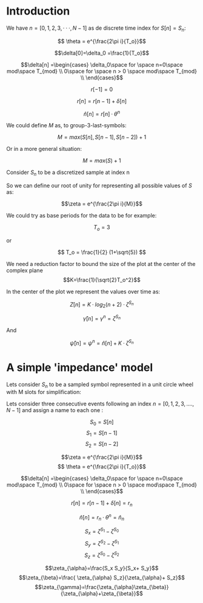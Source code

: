# Introduction 
We have $n=[0,1,2,3,···,N-1]$ as de discrete time index for $S[n]=S_n$:

$$ \theta = e^{\frac{2\pi i}{T_o}}$$


$$\delta[0]=\delta_0 =\frac{1}{T_o}$$

$$\delta[n] =\begin{cases} \delta_0\space for \space n=0\space mod\space T_{mod} \\
                     0\space for \space n > 0 \space mod\space T_{mod} \\
       \end{cases}$$

$$r[-1]=0$$


$$r[n] = r[n-1] + \delta[n] $$



$$\hat n[n] =r[n]·\theta^{n}$$


We could define $M$ as, to group-3-last-symbols: 

$$M=max(S[n],S[n-1],S[n-2])+1$$

Or in a more general situation:

$$M=max(S)+1$$

Consider $S_n$ to be a discretized sample at index n

So we can define our root of unity for representing all possible values of $S$ as:

$$\zeta = e^{\frac{2\pi i}{M}}$$

We could try as base periods for the data to be for example:

$$ T_o = 3 $$

or

$$ T_o = \frac{1}{2} (1+\sqrt{5}) $$


We need a reduction factor to bound the size of the plot at the center of the complex plane
$$K=\frac{1}{\sqrt{2}T_o^2}$$


In the center of the plot we represent the values over time as: 

$$Z[n]=K·log_2(n+2)·\zeta^{S_n}$$

$$\hat \gamma [n]=\gamma^n = \zeta^{S_n}$$ 


And

$$\hat \psi [n] =\psi^n = \hat n[n]+K·\zeta^{S_n}$$


# A simple 'impedance' model


Lets consider $S_n$ to be a sampled symbol represented in a unit circle wheel with M slots for simplification:


Lets consider three consecutive  events following an index $n=[0,1,2,3,....,N-1]$ and assign a name to each one :

$$S_0=S[n]$$
$$S_1=S[n-1]$$
$$S_2=S[n-2]$$

$$\zeta = e^{\frac{2\pi i}{M}}$$
$$ \theta = e^{\frac{2\pi i}{T_o}}$$

$$\delta[n] =\begin{cases} \delta_0\space for \space n=0\space mod\space T_{mod} \\
                     0\space for \space n > 0 \space mod\space T_{mod} \\
       \end{cases}$$

$$r[n] = r[n-1] + \delta[n] = r_n $$



$$\hat n[n] =r_n·\theta^{n} = \hat n_n$$


$$S_x=\zeta^{S_1}-\zeta^{S_0}$$
$$S_y=\zeta^{S_2}-\zeta^{S_1}$$
$$S_z=\zeta^{S_0}-\zeta^{S_2}$$


$$\zeta_{\alpha}=\frac{S_x S_y}{S_x+ S_y}$$
$$\zeta_{\beta}=\frac{ \zeta_{\alpha} S_z}{\zeta_{\alpha}+ S_z}$$
$$\zeta_{\gamma}=\frac{\zeta_{\alpha}\zeta_{\beta}}{\zeta_{\alpha}+\zeta_{\beta}}$$